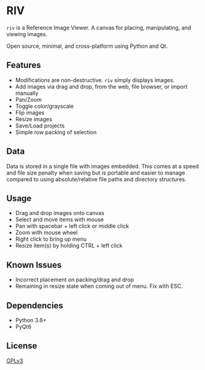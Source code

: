 # RIV
`riv` is a Reference Image Viewer. A canvas for placing, manipulating, and viewing images.

Open source, minimal, and cross-platform using Python and Qt.




## Features
- Modifications are non-destructive. `riv` simply displays images.
- Add images via drag and drop, from the web, file browser, or import manually
- Pan/Zoom
- Toggle color/grayscale
- Flip images
- Resize images
- Save/Load projects
- Simple row packing of selection


## Data
Data is stored in a single file with images embedded. This comes at a speed and file size penalty when saving but is portable and easier to manage compared to using absolute/relative file paths and directory structures.


## Usage
- Drag and drop images onto canvas
- Select and move items with mouse
- Pan with spacebar + left click or middle click
- Zoom with mouse wheel
- Right click to bring up menu
- Resize item(s) by holding CTRL + left click


## Known Issues
- Incorrect placement on packing/drag and drop
- Remaining in resize state when coming out of menu. Fix with ESC.


## Dependencies
- Python 3.6+
- PyQt6










## License
[GPLv3](https://choosealicense.com/licenses/gpl-3.0/)

